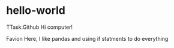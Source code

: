 # hello-world
TTask:Github
Hi computer!


Favion Here, I like pandas and using if statments to do everything 
